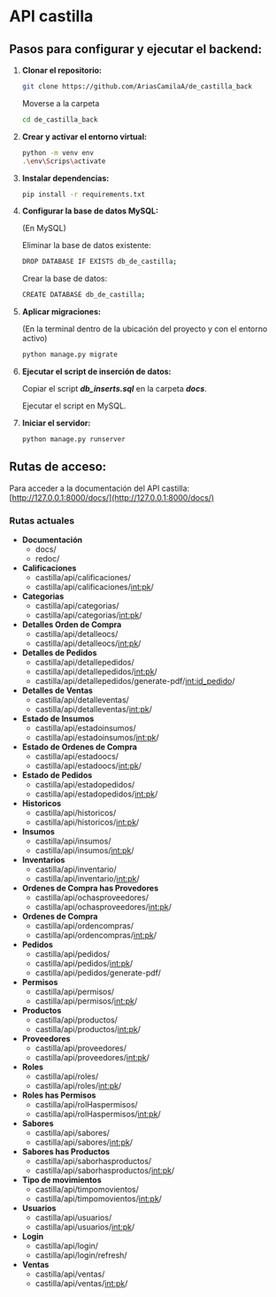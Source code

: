 # API castilla
## Pasos para configurar y ejecutar el backend:

1. **Clonar el repositorio:**
   ```bash
   git clone https://github.com/AriasCamilaA/de_castilla_back
   ```
   Moverse a la carpeta
   ```bash
   cd de_castilla_back
   ```
2. **Crear y activar el entorno virtual:**
   ```bash
   python -m venv env
   .\env\Scrips\activate
   ```

3. **Instalar dependencias:**
   ```bash
   pip install -r requirements.txt
   ```

4. **Configurar la base de datos MySQL:**

   (En MySQL)

   Eliminar la base de datos existente:

   ```bash
   DROP DATABASE IF EXISTS db_de_castilla;
   ```
   Crear la base de datos:
   ```bash
   CREATE DATABASE db_de_castilla;
   ```

5. **Aplicar migraciones:**
   
   (En la terminal dentro de la ubicación del proyecto y con el entorno activo)

   ```bash
   python manage.py migrate
   ```

6. **Ejecutar el script de inserción de datos:**

   Copiar el script _**db_inserts.sql**_ en la carpeta _**docs**_.

   Ejecutar el script en MySQL.

7. **Iniciar el servidor:**
   ```bash
   python manage.py runserver
   ```

## Rutas de acceso:

Para acceder a la documentación del API castilla: [http://127.0.0.1:8000/docs/](http://127.0.0.1:8000/docs/)

### Rutas actuales
- **Documentación**
   - docs/
   - redoc/
- **Calificaciones**
   - castilla/api/calificaciones/
   - castilla/api/calificaciones/<int:pk>/
- **Categorias**
   - castilla/api/categorias/
   - castilla/api/categorias/<int:pk>/
- **Detalles Orden de Compra**
   - castilla/api/detalleocs/
   - castilla/api/detalleocs/<int:pk>/
- **Detalles de Pedidos**
   - castilla/api/detallepedidos/
   - castilla/api/detallepedidos/<int:pk>/
   - castilla/api/detallepedidos/generate-pdf/<int:id_pedido>/
- **Detalles de Ventas**
   - castilla/api/detalleventas/
   - castilla/api/detalleventas/<int:pk>/
- **Estado de Insumos**
   - castilla/api/estadoinsumos/
   - castilla/api/estadoinsumos/<int:pk>/
- **Estado de Ordenes de Compra**
   - castilla/api/estadoocs/
   - castilla/api/estadoocs/<int:pk>/
- **Estado de Pedidos**
   - castilla/api/estadopedidos/
   - castilla/api/estadopedidos/<int:pk>/
- **Historicos**
   - castilla/api/historicos/
   - castilla/api/historicos/<int:pk>/
- **Insumos**
   - castilla/api/insumos/
   - castilla/api/insumos/<int:pk>/
- **Inventarios**
   - castilla/api/inventario/
   - castilla/api/inventario/<int:pk>/
- **Ordenes de Compra has Provedores**
   - castilla/api/ochasproveedores/
   - castilla/api/ochasproveedores/<int:pk>/
- **Ordenes de Compra**
   - castilla/api/ordencompras/
   - castilla/api/ordencompras/<int:pk>/
- **Pedidos**
   - castilla/api/pedidos/
   - castilla/api/pedidos/<int:pk>/
   - castilla/api/pedidos/generate-pdf/ 
- **Permisos**
   - castilla/api/permisos/
   - castilla/api/permisos/<int:pk>/
- **Productos**
   - castilla/api/productos/
   - castilla/api/productos/<int:pk>/
- **Proveedores**
   - castilla/api/proveedores/
   - castilla/api/proveedores/<int:pk>/
- **Roles**
   - castilla/api/roles/
   - castilla/api/roles/<int:pk>/
- **Roles has Permisos**
   - castilla/api/rolHaspermisos/
   - castilla/api/rolHaspermisos/<int:pk>/
- **Sabores**
   - castilla/api/sabores/
   - castilla/api/sabores/<int:pk>/
- **Sabores has Productos**
   - castilla/api/saborhasproductos/
   - castilla/api/saborhasproductos/<int:pk>/
- **Tipo de movimientos**
   - castilla/api/timpomovientos/
   - castilla/api/timpomovientos/<int:pk>/
- **Usuarios**
   - castilla/api/usuarios/
   - castilla/api/usuarios/<int:pk>/
- **Login**
   - castilla/api/login/ 
   - castilla/api/login/refresh/ 
- **Ventas**
   - castilla/api/ventas/
   - castilla/api/ventas/<int:pk>/



